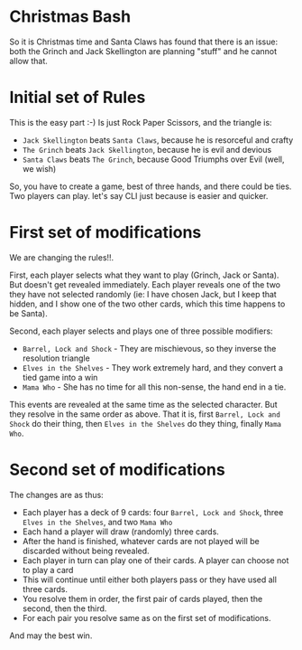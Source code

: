 # Christmas Bash

So it is Christmas time and Santa Claws has found that there is an issue: both
the Grinch and Jack Skellington are planning "stuff" and he cannot allow that.

# Initial set of Rules

This is the easy part :-) Is just Rock Paper Scissors, and the triangle is:
- `Jack Skellington` beats `Santa Claws`, because he is resorceful and crafty
- `The Grinch` beats `Jack Skellington`, because he is evil and devious
- `Santa Claws` beats `The Grinch`, because Good Triumphs over Evil (well, we wish)

So, you have to create a game, best of three hands, and there could be ties. 
Two players can play. let's say CLI just because is easier and quicker.

# First set of modifications

We are changing the rules!!.

First, each player selects what they want to play (Grinch, Jack or Santa). But
doesn't get revealed immediately. Each player reveals one of the two they have
not selected randomly (ie: I have chosen Jack, but I keep that hidden, and I
show one of the two other cards, which this time happens to be Santa).

Second, each player selects and plays one of three possible modifiers:
- `Barrel, Lock and Shock` - They are mischievous, so they inverse the resolution triangle
- `Elves in the Shelves` - They work extremely hard, and they convert a tied game into a win
- `Mama Who` - She has no time for all this non-sense, the hand end in a tie.

This events are revealed at the same time as the selected character. But they resolve
in the same order as above. That it is, first `Barrel, Lock and Shock` do their thing, then
`Elves in the Shelves` do they thing, finally `Mama Who`.

# Second set of modifications

The changes are as thus:
- Each player has a deck of 9 cards: four `Barrel, Lock and Shock`, three `Elves in the Shelves`,
and two `Mama Who`
- Each hand a player will draw (randomly) three cards.
- After the hand is finished, whatever cards are not played will be discarded
without being revealed.
- Each player in turn can play one of their cards. A player can choose not to play
a card
- This will continue until either both players pass or they have used all three cards.
- You resolve them in order, the first pair of cards played, then the second, then the third.
- For each pair you resolve same as on the first set of modifications.


And may the best win.
